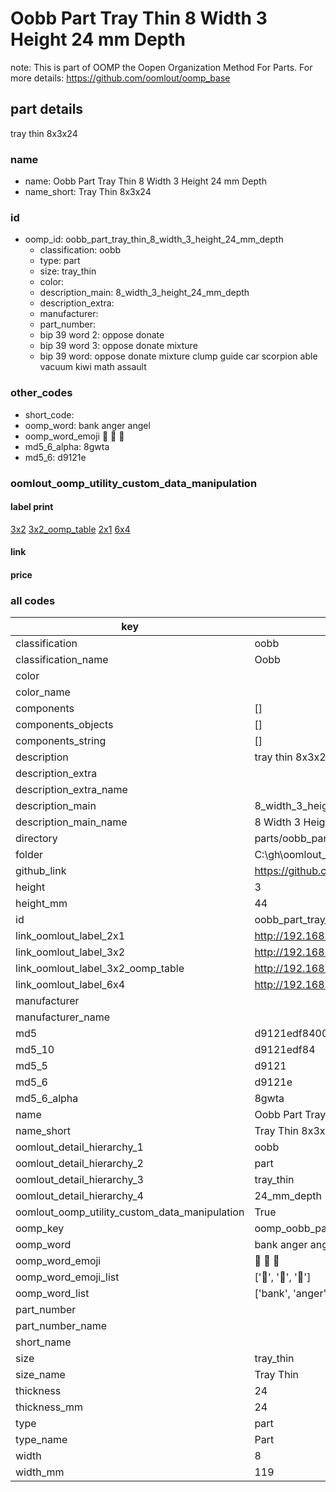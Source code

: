 # Oobb Part Tray Thin 8 Width 3 Height 24 mm Depth  

note: This is part of OOMP the Oopen Organization Method For Parts. For more details: https://github.com/oomlout/oomp_base

##  part details
  



tray thin 8x3x24



### name
* name: Oobb Part Tray Thin 8 Width 3 Height 24 mm Depth
* name_short: Tray Thin 8x3x24 
### id
* oomp_id: oobb_part_tray_thin_8_width_3_height_24_mm_depth
  * classification: oobb
  * type: part
  * size: tray_thin
  * color: 
  * description_main: 8_width_3_height_24_mm_depth
  * description_extra: 
  * manufacturer: 
  * part_number: 
  * bip 39 word 2: oppose donate
  * bip 39 word 3: oppose donate mixture
  * bip 39 word: oppose donate mixture clump guide car scorpion able vacuum kiwi math assault

### other_codes
* short_code: 
* oomp_word: bank anger angel
* oomp_word_emoji :bank: :anger: :angel:
* md5_6_alpha: 8gwta
* md5_6: d9121e






### oomlout_oomp_utility_custom_data_manipulation
#### label print
[3x2](http://192.168.1.245:1112/?label=oomp%208gwta)
[3x2_oomp_table](http://192.168.1.108:1112/?label=oomp%208gwta)
[2x1](http://192.168.1.242:1112/?label=oomp%208gwta)
[6x4](http://192.168.1.55:1112/?label=oomp%208gwta)    

#### link

                              

#### price







### all codes 
| key | value |  
| --- | --- |  
| classification | oobb |  
| classification_name | Oobb |  
| color |  |  
| color_name |  |  
| components | [] |  
| components_objects | [] |  
| components_string | [] |  
| description | tray thin 8x3x24 |  
| description_extra |  |  
| description_extra_name |  |  
| description_main | 8_width_3_height_24_mm_depth |  
| description_main_name | 8 Width 3 Height 24 mm Depth |  
| directory | parts/oobb_part_tray_thin_8_width_3_height_24_mm_depth |  
| folder | C:\gh\oomlout_oobb_version_4_generated_parts\things\oobb_part_tray_thin_8_width_3_height_24_mm_depth |  
| github_link | https://github.com/oomlout/oomlout_oomp_part_src/tree/main/parts/oobb_part_tray_thin_8_width_3_height_24_mm_depth |  
| height | 3 |  
| height_mm | 44 |  
| id | oobb_part_tray_thin_8_width_3_height_24_mm_depth |  
| link_oomlout_label_2x1 | http://192.168.1.242:1112/?label=oomp%208gwta |  
| link_oomlout_label_3x2 | http://192.168.1.245:1112/?label=oomp%208gwta |  
| link_oomlout_label_3x2_oomp_table | http://192.168.1.108:1112/?label=oomp%208gwta |  
| link_oomlout_label_6x4 | http://192.168.1.55:1112/?label=oomp%208gwta |  
| manufacturer |  |  
| manufacturer_name |  |  
| md5 | d9121edf840058248933c2c51c9044dc |  
| md5_10 | d9121edf84 |  
| md5_5 | d9121 |  
| md5_6 | d9121e |  
| md5_6_alpha | 8gwta |  
| name | Oobb Part Tray Thin 8 Width 3 Height 24 mm Depth |  
| name_short | Tray Thin 8x3x24  |  
| oomlout_detail_hierarchy_1 | oobb |  
| oomlout_detail_hierarchy_2 | part |  
| oomlout_detail_hierarchy_3 | tray_thin |  
| oomlout_detail_hierarchy_4 | 24_mm_depth |  
| oomlout_oomp_utility_custom_data_manipulation | True |  
| oomp_key | oomp_oobb_part_tray_thin_8_width_3_height_24_mm_depth |  
| oomp_word | bank anger angel |  
| oomp_word_emoji | :bank: :anger: :angel: |  
| oomp_word_emoji_list | [':bank:', ':anger:', ':angel:'] |  
| oomp_word_list | ['bank', 'anger', 'angel'] |  
| part_number |  |  
| part_number_name |  |  
| short_name |  |  
| size | tray_thin |  
| size_name | Tray Thin |  
| thickness | 24 |  
| thickness_mm | 24 |  
| type | part |  
| type_name | Part |  
| width | 8 |  
| width_mm | 119 |  
